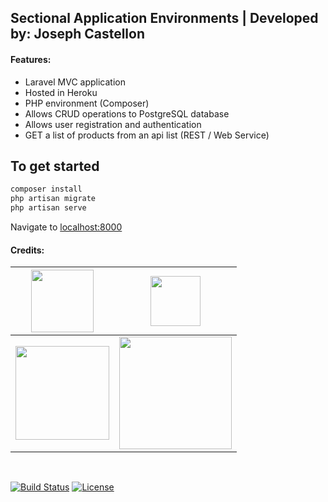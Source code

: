 ## Sectional Application Environments | Developed by: Joseph Castellon

#### Features:

- Laravel MVC application
- Hosted in Heroku
- PHP environment (Composer)
- Allows CRUD operations to PostgreSQL database
- Allows user registration and authentication 
- GET a list of products from an api list (REST / Web Service)

## To get started

```bash
composer install
php artisan migrate
php artisan serve
```
Navigate to [localhost:8000](http://localhost:8000)
<br/>
#### Credits:
| <a href="https://www.heroku.com/" target="_blank"><img src="https://camo.githubusercontent.com/065f065d12a6ba6b2cfcff767aaafd438a7ed5ae615e3ac39051c022cebaa698/68747470733a2f2f63646e2e776f726c64766563746f726c6f676f2e636f6d2f6c6f676f732f6865726f6b752d312e737667" width="100"></a>  | <a href="https://www.php.net/" target="_blank"><img src="https://upload.wikimedia.org/wikipedia/commons/2/27/PHP-logo.svg" width="80"></a> |
| ------------- | -------------- |
| <a href="https://www.postgresql.org/" target="_blank"><img src="https://www.aalpha.net/wp-content/uploads/2019/05/postgre-database-development-india.png" width="150"></a> | <a href="https://laravel.com" target="_blank"><img src="https://raw.githubusercontent.com/laravel/art/master/logo-lockup/5%20SVG/2%20CMYK/1%20Full%20Color/laravel-logolockup-cmyk-red.svg" width="180"></a> |
<br/>
<p align="left">
<a href="#"><img src="https://travis-ci.org/laravel/framework.svg" alt="Build Status"></a>
<a href="#"><img src="https://img.shields.io/packagist/l/laravel/framework" alt="License"></a>
</p>
